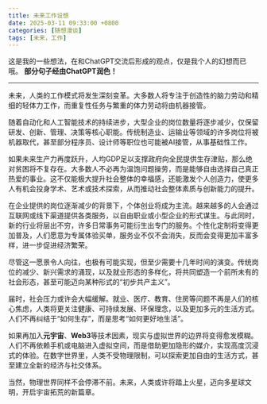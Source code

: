 ```yaml
---
title: 未来工作设想
date: 2025-03-11 09:33:00 +0800
categories: [随想漫谈]
tags: [未来，工作]
---
```


这是我的一些想法，在和ChatGPT交流后形成的观点，仅是我个人的幻想而已哦。
**部分句子经由ChatGPT润色！**

----

未来，人类的工作模式将发生深刻变革。大多数人将专注于创造性的脑力劳动和精细的轻体力工作，而重复性任务与繁重的体力劳动将由机器接管。

随着自动化和人工智能技术的持续进步，大型企业的岗位数量将逐步减少，仅保留研发、创新、管理、决策等核心职能。传统制造业、运输业等领域的许多岗位将被机器取代，甚至部分程序员、设计师等职位也可能被AI接管，从事基础性工作。

如果未来生产力再度跃升，人均GDP足以支撑政府向全民提供生存津贴，那么绝对贫困将不复存在。大多数人不必再为温饱问题操劳，而是能够自由选择自己真正热爱的事业。这不仅能极大提升社会整体的幸福感，还能激发个人创造力，使更多人有机会投身学术、艺术或技术探索，从而推动社会整体素质与创新能力的提升。

在企业提供的岗位逐渐减少的背景下，个体创业将成为主流。越来越多的人会通过互联网或线下渠道提供各类服务，以自由职业或小型企业的形式谋生。与此同时，新的行业将层出不穷，许多日常事务可能衍生出专门的服务。个性化定制将变得更加普及，人们愿意为专属体验买单，服务业不仅不会消失，反而会变得更加丰富多样，进一步促进经济繁荣。

尽管这一愿景令人向往，也极有可能实现，但至少需要十几年时间的演变。传统岗位的减少、新兴需求的涌现，以及就业形态的多样化，将共同塑造一个前所未有的社会形态，甚至可能迈向某种形式的“初步共产主义”。

届时，社会压力或许会大幅缓解。就业、医疗、教育、住房等问题不再是人们的核心焦虑，人类将更关注健康、可持续发展、环保理念，以及更加多元的生活方式。人们不再纠结于“如何生存”，而是思考“如何更好地生活”。

如果再加入**元宇宙**、**Web3**等技术因素，现实与虚拟世界的边界将变得愈发模糊。人们不再依赖手机或电脑进入虚拟空间，而是借助更加隐形的媒介，实现高度沉浸式的体验。在数字世界里，人类不受物理限制，可以探索更加自由的生活方式，甚至建立全新的经济与社交体系。

当然，物理世界同样不会停滞不前。未来，人类或许将踏上火星，迈向多星球文明，开启宇宙拓荒的新篇章。